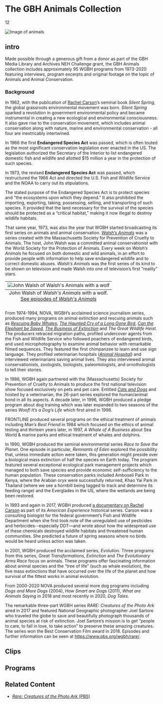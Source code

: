 # The GBH Animals Collection

12

![]( https://s3.amazonaws.com/openvault.wgbh.org/special_collections/animals/animals.jpg "Image of animals")

## intro

Made possible through a generous gift from a donor as part of the GBH Media Library and Archives NEH Challenge grant, the GBH Animals collection includes approximately 95 WGBH programs from 1973-2020 featuring interviews, program excerpts and original footage on the topic of Animals and Animal Conservation. 

### Background

In 1962, with the publication of [Rachel Carson](/catalog?f%5Baccess%5D%5B%5D=Available+Online&id=animals&q=%22rachel+carson%22&tab=programs)’s seminal book _Silent Spring_, the global grassroots environmental movement was born.  _Silent Spring_ sparked a revolution in government environmental policy and became instrumental in creating a new ecological and environmental consciousness.  It also gave rise to the conservation movement, which includes animal conservation along with nature, marine and environmental conservation - all four are inextricably intertwined.

In 1966 the first **Endangered Species Act** was passed, which is often touted as the most significant conservation legislation ever enacted in the US.  The legislation authorized the Secretary of the Interior to list endangered domestic fish and wildlife and allotted $15 million a year in the protection of such species.

In 1973, the revised **Endangered Species Act** was passed, which restructured the 1966 Act and directed the U.S. Fish and Wildlife Service and the NOAA to carry out its stipulations.

The stated purpose of the Endangered Species Act is to protect species and "the ecosystems upon which they depend." It also prohibited the importing, exporting, taking, possessing, selling, and transporting of such species. It provided that the land necessary for the survival of the species should be protected as a “critical habitat,” making it now illegal to destroy wildlife habitats.  

That same year, 1973, was also the year that WGBH started broadcasting its first series on animals and animal conservation. [_Walsh’s Animals_](/catalog?f%5Baccess%5D%5B%5D=Available+Online&id=animals&tab=programs&q=%22walsh%27s+animals%22) was a series created with the Massachusetts Society for Prevention of Cruelty to Animals.  The host, John Walsh was a committed animal conservationist with the World Society for the Protection of Animals.  Every week on _Walsh’s Animals_ he focused on both domestic and wild animals, in an effort to provide people with information to help save endangered wildlife and to correct domestic abuses.  _Walsh’s Animals_ was the first series of its kind to be shown on television and made Walsh into one of television’s first “reality” stars. 

<table class="exhibit-image">
  <tr>
    <td>
      <img src="https://s3.amazonaws.com/openvault.wgbh.org/special_collections/animals/Walsh_and_wolf_2.jpeg" class="big-image" alt="John Walsh of Walsh's Animals with a wolf"/>
      <caption align="bottom" class="exhibit-caption">John Walsh of <em>Walsh's Animals</em> with a wolf. <a style="display: block;" href="/catalog?f%5Baccess%5D%5B%5D=All+Records&q=%22walsh%27s+animals%22" target="_blank">See episodes of <em>Walsh's Animals</em></a></caption>
    </td>
  </tr>
</table>
 
From 1974-1994, NOVA, WGBH’s acclaimed science journalism series, produced many programs on animal extinction and rescuing animals such as [_Rescuing Baby Whales_](/catalog/V_19EC1D1C90744A688F4A2F7F99E92B71), [_The Haunted Cry of a Long Gone Bird_](/catalog/V_F5B3BCBBB402461E903CEC1F726E3F5F), [_Can the Elephant be Saved_](/catalog/V_3C409107D5134054AD80FF9E38C94651), [_The Business of Extinction_](/catalog/V_4FC6FBF7FE694E36A2CAC2686653336C) and _The Great Wildlife Heist_.  The producers retraced migration paths, profiled undercover agents from the Fish and Wildlife Service who followed poachers of endangered birds, and used microphotography to examine animal behavior with remarkable filmed sequences. They featured the first chimpanzee to learn and use sign language. They profiled veterinarian hospitals ([_Animal Hospital_](/catalog/V_3C19B76C24004109B7DCAF89C273D6D5)) and interviewed veterinarians saving animal lives.  They also interviewed animal conservationists, zoologists, biologists, paleontologists, and ornothologists to tell their stories. 
 
In 1986, WGBH again partnered with the (Massachusetts) Society for Prevention of Cruelty to Animals to produce the first national television show focused exclusively on pets and pet care.  Entitled [_Cats and Dogs_](/catalog?f%5Baccess%5D%5B%5D=Available+Online&f%5Bseries_title%5D%5B%5D=Cats+and+Dogs) and hosted by a veterinarian, the 26-part series explored the human/animal bond in all its aspects.  A decade later, in 1996, WGBH produced a pledge program about dog training which was later expanded to two seasons of the series _Woof! It’s a Dog’s Life_ which first aired in 1998.

FRONTLINE produced several programs on the ethical treatment of animals including _Man’s Best Friend_ in 1984 which focused on the ethics of animal testing and thirteen years later, in 1997,  _A Whale of A Business_ about Sea World & marine parks and ethical treatment of whales and dolphins.

In 1990, WGBH produced the seminal environmental series _Race to Save the Planet_.  One episode in particular, _Remnants of Eden_ explored the possibility that, unless immediate action were taken, this generation might preside over a biological mass extinction of half the species on Earth today.  The program featured several exceptional ecological park management projects which managed to both save species and provide economic self-sufficiency to the human population.  These conservation parks included Amboseli Park in Kenya, where the Arabian oryx were successfully returned, Khao Yai Park in Thailand (where we see a hornbill being tagged to track and determine its feeding range) and the Everglades in the US, where the wetlands are being been restored.  

In 1993 and again in 2017, WGBH produced [a documentary on Rachel Carson](https://www.pbs.org/wgbh/americanexperience/films/rachel-carson/) as part of its _American Experience_ historical series.  Carson was a consulting biologist for the federal government’s Fish and Wildlife Department when she first took note of the unregulated use of pesticides and herbicides--especially DDT—and wrote about how the widespread use of these chemicals destroyed wildlife habitats and threatened human communities.   She predicted a future of spring seasons where no birds would be heard unless action was taken.   

In 2001, WGBH produced the acclaimed series, _Evolution_.  Three programs from this series, _Great Transformations_, _Extinction_ and _The Evolutionary Arms Race_ focus on animals.   These programs offer fascinating information about animal species and the “tree of life” (such as whale evolution), the five mass extinctions that have occurred over the life of the planet and how survival of the fittest works in animal evolution.  

From 2000-2020 NOVA produced several more dog programs including _Dogs and More Dogs_ (2004), _How Smart are Dogs_ (2011), _What are Animals Saying_ in 2018 and most recently in 2020, _Dog Tales_.

The remarkable three-part WGBH series _RARE: Creatures of the Photo Ark_ aired in 2017 and featured National Geographic photographer Joel Sartore who traveled the globe to save and beautifully photograph thousands of animal species at risk of extinction. Joel Sartore’s mission is to get “people to care, to fall in love, to take action” to preserve these amazing creatures.  The series won the Best Conservation Film award in 2018.  Episodes and further information can be seen at https://www.pbs.org/wgbh/rare/.

## Clips

[](http://localhost:3000/catalog?f[special_collection_tags][]=animals_clip)

## Programs

[](http://localhost:3000/catalog?f[special_collection_tags][]=animals_program)

## Related Content


- [*Rare: Creatures of the Photo Ark* (PBS)](https://www.pbs.org/show/rare/)
